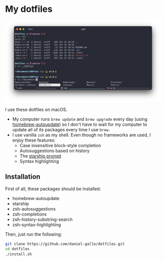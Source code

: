 # My dotfiles

![](screenshot.png)

I use these dotfiles on macOS.

- My computer runs `brew update` and `brew upgrade` every day (using [homebrew-autoupdate](https://github.com/DomT4/homebrew-autoupdate)) so I don't have to wait for my computer to update all of its packages every time I use `brew`.
- I use vanilla `zsh` as my shell. Even though no frameworks are used, I enjoy these features:
  - Case insensitive block-style completion
  - Autosuggestions based on history
  - The [starship prompt](https://starship.rs)
  - Syntax highlighting

## Installation

First of all, these packages should be installed:

- homebrew-autoupdate
- starship
- zsh-autosuggestions
- zsh-completions
- zsh-history-substring-search
- zsh-syntax-highlighting

Then, just run the following:

```bash
git clone https://github.com/daniel-gallo/dotfiles.git
cd dotfiles
./install.sh
```

